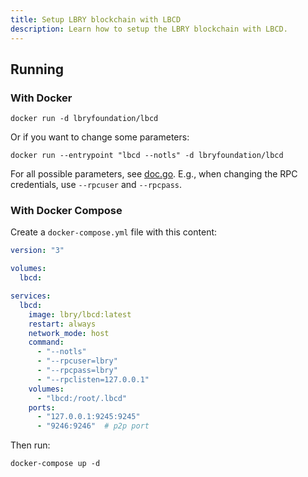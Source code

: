 ```yaml
---
title: Setup LBRY blockchain with LBCD
description: Learn how to setup the LBRY blockchain with LBCD.
---
```


## Running

### With Docker

```shell
docker run -d lbryfoundation/lbcd
```

Or if you want to change some parameters:

```shell
docker run --entrypoint "lbcd --notls" -d lbryfoundation/lbcd
```

For all possible parameters, see [doc.go](https://github.com/lbryio/lbcd/blob/a0ff51b84acc553c9e9568e80c7873c03e24d679/doc.go). E.g., when changing the RPC credentials, use `--rpcuser` and `--rpcpass`.

### With Docker Compose

Create a `docker-compose.yml` file with this content:

```yml
version: "3"

volumes:
  lbcd:

services:
  lbcd:
    image: lbry/lbcd:latest
    restart: always
    network_mode: host
    command:
      - "--notls"
      - "--rpcuser=lbry"
      - "--rpcpass=lbry"
      - "--rpclisten=127.0.0.1"
    volumes:
      - "lbcd:/root/.lbcd"
    ports:
      - "127.0.0.1:9245:9245"
      - "9246:9246"  # p2p port
```

Then run:

```shell
docker-compose up -d
```
